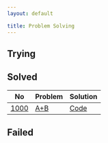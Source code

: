 ```yaml
---
layout: default

title: Problem Solving
---
```


## Trying

## Solved
No|Problem|Solution
-|-|-
[1000](https://www.acmicpc.net/problem/1000)|[A+B](https://www.acmicpc.net/problem/1000)|[Code](https://jeongseokchoi.github.io/baekjoon-online-judge/1000)

## Failed
